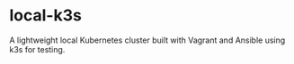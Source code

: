 # local-k3s
A lightweight local Kubernetes cluster built with Vagrant and Ansible using k3s for testing.
